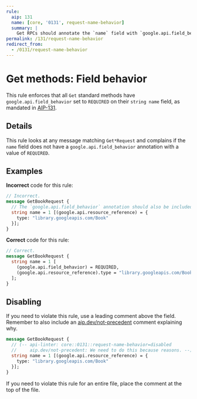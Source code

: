 ```yaml
---
rule:
  aip: 131
  name: [core, '0131', request-name-behavior]
  summary: |
    Get RPCs should annotate the `name` field with `google.api.field_behavior`.
permalink: /131/request-name-behavior
redirect_from:
  - /0131/request-name-behavior
---
```


# Get methods: Field behavior

This rule enforces that all `Get` standard methods have
`google.api.field_behavior` set to `REQUIRED` on their `string name` field, as
mandated in [AIP-131][].

## Details

This rule looks at any message matching `Get*Request` and complains if the
`name` field does not have a `google.api.field_behavior` annotation with a
value of `REQUIRED`.

## Examples

**Incorrect** code for this rule:

```proto
// Incorrect.
message GetBookRequest {
  // The `google.api.field_behavior` annotation should also be included.
  string name = 1 [(google.api.resource_reference) = {
    type: "library.googleapis.com/Book"
  }];
}
```

**Correct** code for this rule:

```proto
// Correct.
message GetBookRequest {
  string name = 1 [
    (google.api.field_behavior) = REQUIRED,
    (google.api.resource_reference).type = "library.googleapis.com/Book"
  ];
}
```

## Disabling

If you need to violate this rule, use a leading comment above the field.
Remember to also include an [aip.dev/not-precedent][] comment explaining why.

```proto
message GetBookRequest {
  // (-- api-linter: core::0131::request-name-behavior=disabled
  //     aip.dev/not-precedent: We need to do this because reasons. --)
  string name = 1 [(google.api.resource_reference) = {
    type: "library.googleapis.com/Book"
  }];
}
```

If you need to violate this rule for an entire file, place the comment at the
top of the file.

[aip-131]: https://aip.dev/131
[aip.dev/not-precedent]: https://aip.dev/not-precedent
